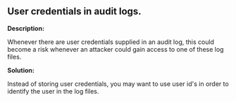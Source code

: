 
User credentials in audit logs.
-------

**Description:**

Whenever there are user credentials supplied in an audit log, this could become a risk whenever an attacker could gain access to one of these log files.


**Solution:**

Instead of storing user credentials, you may want to use user id's in order to identify the user in the log files.

	